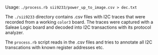 
Usage:
`./process.rb sii9233/power_up_to_image.csv > dec.txt`

The `./sii9233` directory contains .csv files with I2C traces that were recorded from 
a working `color3` board. The traces were captured with a Saleae Logic board and decoded
into I2C transactions with its protocol analyzer.

The `process.rb` script reads in the .csv files and tries to annotate all I2C transcations
with known register addresses etc.

